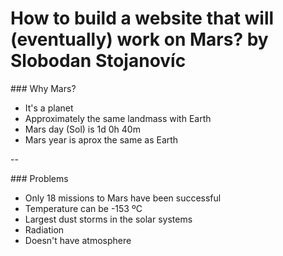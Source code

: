 # How to build a website that will (eventually) work on Mars? by Slobodan Stojanovíc

### Why Mars?
- It's a planet
- Approximately the same landmass with Earth
- Mars day (Sol) is 1d 0h 40m
- Mars year is aprox the same as Earth

--

### Problems
- Only 18 missions to Mars have been successful
- Temperature can be -153 ºC
- Largest dust storms in the solar systems
- Radiation
- Doesn't have atmosphere
